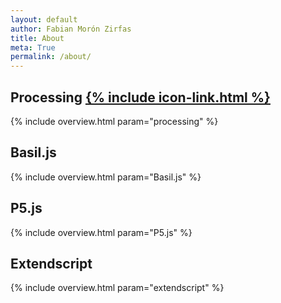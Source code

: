 ```yaml
---  
layout: default
author: Fabian Morón Zirfas
title: About
meta: True
permalink: /about/
---  
```


## Processing [{% include icon-link.html %}]({{site.baseurl}}/processing/)  

{% include overview.html param="processing" %}

## Basil.js 

{% include overview.html param="Basil.js" %}

## P5.js

{% include overview.html param="P5.js" %}

## Extendscript

{% include overview.html param="extendscript" %}
